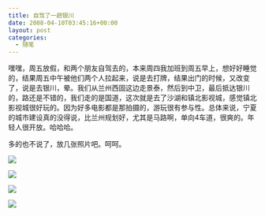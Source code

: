 ```yaml
---
title: 自驾了一趟银川
date: 2008-04-10T03:45:16+00:00
layout: post
categories:
  - 随笔
---
```


嘿嘿，周五放假，和两个朋友自驾去的，本来周四我加班到周五早上，想好好睡觉的，结果周五中午被他们两个人拉起来，说是去打牌，结果出门的时候，又改变了，说是去银川，晕。我们从兰州西固这边走景泰，然后到中卫，最后抵达银川的，路还是不错的，我们走的是国道，这次就是去了沙湖和镇北影视城，感觉镇北影视城很好玩的。因为好多电影都是那拍摄的，游玩很有参与性。总体来说，宁夏的城市建设真的没得说，比兰州规划好，尤其是马路啊，单向4车道，很爽的。年轻人很开放。哈哈哈。
<!--more-->
多的也不说了，放几张照片吧。呵呵。

![](https://pic.yupoo.com/arvan/9690955c31f1/medium.jpg?w=720)

![](https://pic.yupoo.com/arvan/5154855c31ea/medium.jpg?w=720)

![](https://pic.yupoo.com/arvan/4118155c3188/medium.jpg?w=720)

![](https://pic.yupoo.com/arvan/2054355c3174/medium.jpg?w=720)